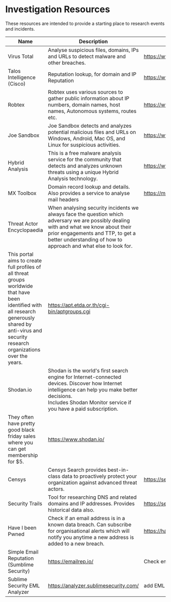 # Investigation Resources

These resources are intended to provide a starting place to research events and incidents. 

| Name | Description | Link |
| --- | --- | --- |
| Virus Total | Analyse suspicious files, domains, IPs and URLs to detect malware and other breaches. | https://www.virustotal.com |
| Talos Intelligence (Cisco) | Reputation lookup, for domain and IP Reputation | https://www.talosintelligence.com/ |
| Robtex | Robtex uses various sources to gather public information about IP numbers, domain names, host names, Autonomous systems, routes etc.| https://www.robtex.com/ | 
| Joe Sandbox | Joe Sandbox detects and analyzes potential malicious files and URLs on Windows, Android, Mac OS, and Linux for suspicious activities. | https://www.joesandbox.com |
| Hybrid Analysis | This is a free malware analysis service for the community that detects and analyzes unknown threats using a unique Hybrid Analysis technology. | https://www.hybrid-analysis.com/ |
| MX Toolbox | Domain record lookup and details. Also provides a service to analyse mail headers | https://mxtoolbox.com/ |
| Threat Actor Encyclopaedia | When analysing security incidents we always face the question which adversary we are possibly dealing with and what we know about their prior engagements and TTP, to get a better understanding of how to approach and what else to look for.
This portal aims to create full profiles of all threat groups worldwide that have been identified with all research generously shared by anti-virus and security research organizations over the years. | https://apt.etda.or.th/cgi-bin/aptgroups.cgi|
| Shodan.io | Shodan is the world's first search engine for Internet-connected devices. Discover how Internet intelligence can help you make better decisions. <br> Includes Shodan Monitor service if you have a paid subscription. 
They often have pretty good black friday sales where you can get membership for $5.| https://www.shodan.io/ |
| Censys | Censys Search provides best-in-class data to proactively protect your organization against advanced threat actors. | https://search.censys.io/ | 
| Security Trails | Tool for researching DNS and related domains and IP addresses. Provides historical data also. | https://securitytrails.com/ |
| Have I been Pwned | Check if an email address is in a known data breach. Can subscribe for organisational alerts which will notify you anytime a new address is added to a new breach. | https://haveibeenpwned.com/ |
| Simple Email Reputation (Sumblime Security) | https://emailrep.io/ | Check email address reputation |
| Sublime Security EML Analyzer  | https://analyzer.sublimesecurity.com/ | add EML file for analysis |


